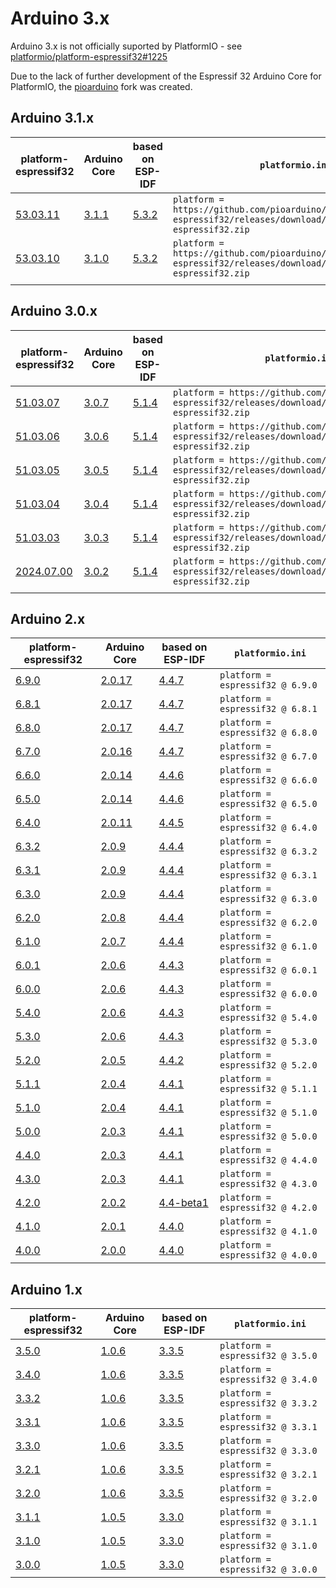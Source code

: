 # Arduino 3.x

Arduino 3.x is not officially suported by PlatformIO - see [platformio/platform-espressif32#1225](https://github.com/platformio/platform-espressif32/issues/1225)

Due to the lack of further development of the Espressif 32 Arduino Core for PlatformIO, the [pioarduino](https://github.com/pioarduino/platform-espressif32) fork was created.

## Arduino 3.1.x

| platform-espressif32                                                                 | Arduino Core                                                           | based on ESP-IDF                                                  | `platformio.ini`                                                                                                    |
| ------------------------------------------------------------------------------------ | ---------------------------------------------------------------------- | ----------------------------------------------------------------- | ------------------------------------------------------------------------------------------------------------------- |
| [53.03.11](https://github.com/pioarduino/platform-espressif32/releases/tag/53.03.10) | [3.1.1](https://github.com/espressif/arduino-esp32/releases/tag/3.1.1) | [5.3.2](https://github.com/espressif/esp-idf/releases/tag/v5.3.2) | `platform = https://github.com/pioarduino/platform-espressif32/releases/download/53.03.11/platform-espressif32.zip` |
| [53.03.10](https://github.com/pioarduino/platform-espressif32/releases/tag/53.03.10) | [3.1.0](https://github.com/espressif/arduino-esp32/releases/tag/3.1.0) | [5.3.2](https://github.com/espressif/esp-idf/releases/tag/v5.3.2) | `platform = https://github.com/pioarduino/platform-espressif32/releases/download/53.03.10/platform-espressif32.zip` |
|                                                                                      |                                                                        |                                                                   |                                                                                                                     |

## Arduino 3.0.x

| platform-espressif32                                                                     | Arduino Core                                                           | based on ESP-IDF                                                  | `platformio.ini`                                                                                                      |
| ---------------------------------------------------------------------------------------- | ---------------------------------------------------------------------- | ----------------------------------------------------------------- | --------------------------------------------------------------------------------------------------------------------- |
| [51.03.07](https://github.com/pioarduino/platform-espressif32/releases/tag/51.03.07)     | [3.0.7](https://github.com/espressif/arduino-esp32/releases/tag/3.0.7) | [5.1.4](https://github.com/espressif/esp-idf/releases/tag/v5.1.4) | `platform = https://github.com/pioarduino/platform-espressif32/releases/download/51.03.07/platform-espressif32.zip`   |
| [51.03.06](https://github.com/pioarduino/platform-espressif32/releases/tag/51.03.06)     | [3.0.6](https://github.com/espressif/arduino-esp32/releases/tag/3.0.6) | [5.1.4](https://github.com/espressif/esp-idf/releases/tag/v5.1.4) | `platform = https://github.com/pioarduino/platform-espressif32/releases/download/51.03.06/platform-espressif32.zip`   |
| [51.03.05](https://github.com/pioarduino/platform-espressif32/releases/tag/51.03.05)     | [3.0.5](https://github.com/espressif/arduino-esp32/releases/tag/3.0.5) | [5.1.4](https://github.com/espressif/esp-idf/releases/tag/v5.1.4) | `platform = https://github.com/pioarduino/platform-espressif32/releases/download/51.03.05/platform-espressif32.zip`   |
| [51.03.04](https://github.com/pioarduino/platform-espressif32/releases/tag/51.03.04)     | [3.0.4](https://github.com/espressif/arduino-esp32/releases/tag/3.0.4) | [5.1.4](https://github.com/espressif/esp-idf/releases/tag/v5.1.4) | `platform = https://github.com/pioarduino/platform-espressif32/releases/download/51.03.04/platform-espressif32.zip`   |
| [51.03.03](https://github.com/pioarduino/platform-espressif32/releases/tag/51.03.03)     | [3.0.3](https://github.com/espressif/arduino-esp32/releases/tag/3.0.3) | [5.1.4](https://github.com/espressif/esp-idf/releases/tag/v5.1.4) | `platform = https://github.com/pioarduino/platform-espressif32/releases/download/51.03.03/platform-espressif32.zip`   |
| [2024.07.00](https://github.com/pioarduino/platform-espressif32/releases/tag/2024.07.00) | [3.0.2](https://github.com/espressif/arduino-esp32/releases/tag/3.0.2) | [5.1.4](https://github.com/espressif/esp-idf/releases/tag/v5.1.4) | `platform = https://github.com/pioarduino/platform-espressif32/releases/download/2024.07.00/platform-espressif32.zip` |
|                                                                                          |                                                                        |                                                                   |                                                                                                                       |

## Arduino 2.x
| platform-espressif32                                                            | Arduino Core                                                             | based on ESP-IDF                                                          | `platformio.ini`         |
| ------------------------------------------------------------------------------- | ------------------------------------------------------------------------ | ------------------------------------------------------------------------- | --------------------- |
| [6.9.0](https://github.com/platformio/platform-espressif32/releases/tag/v6.9.0) | [2.0.17](https://github.com/espressif/arduino-esp32/releases/tag/2.0.17) | [4.4.7](https://github.com/espressif/esp-idf/releases/tag/v4.4.7)         | `platform = espressif32 @ 6.9.0` |
| [6.8.1](https://github.com/platformio/platform-espressif32/releases/tag/v6.8.1) | [2.0.17](https://github.com/espressif/arduino-esp32/releases/tag/2.0.17) | [4.4.7](https://github.com/espressif/esp-idf/releases/tag/v4.4.7)         | `platform = espressif32 @ 6.8.1` |
| [6.8.0](https://github.com/platformio/platform-espressif32/releases/tag/v6.8.0) | [2.0.17](https://github.com/espressif/arduino-esp32/releases/tag/2.0.17) | [4.4.7](https://github.com/espressif/esp-idf/releases/tag/v4.4.7)         | `platform = espressif32 @ 6.8.0` |
| [6.7.0](https://github.com/platformio/platform-espressif32/releases/tag/v6.7.0) | [2.0.16](https://github.com/espressif/arduino-esp32/releases/tag/2.0.16) | [4.4.7](https://github.com/espressif/esp-idf/releases/tag/v4.4.7)         | `platform = espressif32 @ 6.7.0` |
| [6.6.0](https://github.com/platformio/platform-espressif32/releases/tag/v6.6.0) | [2.0.14](https://github.com/espressif/arduino-esp32/releases/tag/2.0.14) | [4.4.6](https://github.com/espressif/esp-idf/releases/tag/v4.4.6)         | `platform = espressif32 @ 6.6.0` |
| [6.5.0](https://github.com/platformio/platform-espressif32/releases/tag/v6.5.0) | [2.0.14](https://github.com/espressif/arduino-esp32/releases/tag/2.0.14) | [4.4.6](https://github.com/espressif/esp-idf/releases/tag/v4.4.6)         | `platform = espressif32 @ 6.5.0` |
| [6.4.0](https://github.com/platformio/platform-espressif32/releases/tag/v6.4.0) | [2.0.11](https://github.com/espressif/arduino-esp32/releases/tag/2.0.11) | [4.4.5](https://github.com/espressif/esp-idf/releases/tag/v4.4.5)         | `platform = espressif32 @ 6.4.0` |
| [6.3.2](https://github.com/platformio/platform-espressif32/releases/tag/v6.3.2) | [2.0.9](https://github.com/espressif/arduino-esp32/releases/tag/2.0.9)   | [4.4.4](https://github.com/espressif/esp-idf/releases/tag/v4.4.4)         | `platform = espressif32 @ 6.3.2` |
| [6.3.1](https://github.com/platformio/platform-espressif32/releases/tag/v6.3.1) | [2.0.9](https://github.com/espressif/arduino-esp32/releases/tag/2.0.9)   | [4.4.4](https://github.com/espressif/esp-idf/releases/tag/v4.4.4)         | `platform = espressif32 @ 6.3.1` |
| [6.3.0](https://github.com/platformio/platform-espressif32/releases/tag/v6.3.0) | [2.0.9](https://github.com/espressif/arduino-esp32/releases/tag/2.0.9)   | [4.4.4](https://github.com/espressif/esp-idf/releases/tag/v4.4.4)         | `platform = espressif32 @ 6.3.0` |
| [6.2.0](https://github.com/platformio/platform-espressif32/releases/tag/v6.2.0) | [2.0.8](https://github.com/espressif/arduino-esp32/releases/tag/2.0.8)   | [4.4.4](https://github.com/espressif/esp-idf/releases/tag/v4.4.4)         | `platform = espressif32 @ 6.2.0` |
| [6.1.0](https://github.com/platformio/platform-espressif32/releases/tag/v6.1.0) | [2.0.7](https://github.com/espressif/arduino-esp32/releases/tag/2.0.7)   | [4.4.4](https://github.com/espressif/esp-idf/releases/tag/v4.4.4)         | `platform = espressif32 @ 6.1.0` |
| [6.0.1](https://github.com/platformio/platform-espressif32/releases/tag/v6.0.1) | [2.0.6](https://github.com/espressif/arduino-esp32/releases/tag/2.0.6)   | [4.4.3](https://github.com/espressif/esp-idf/releases/tag/v4.4.3)         | `platform = espressif32 @ 6.0.1` |
| [6.0.0](https://github.com/platformio/platform-espressif32/releases/tag/v6.0.0) | [2.0.6](https://github.com/espressif/arduino-esp32/releases/tag/2.0.6)   | [4.4.3](https://github.com/espressif/esp-idf/releases/tag/v4.4.3)         | `platform = espressif32 @ 6.0.0` |
| [5.4.0](https://github.com/platformio/platform-espressif32/releases/tag/v5.4.0) | [2.0.6](https://github.com/espressif/arduino-esp32/releases/tag/2.0.6)   | [4.4.3](https://github.com/espressif/esp-idf/releases/tag/v4.4.3)         | `platform = espressif32 @ 5.4.0` |
| [5.3.0](https://github.com/platformio/platform-espressif32/releases/tag/v5.3.0) | [2.0.6](https://github.com/espressif/arduino-esp32/releases/tag/2.0.6)   | [4.4.3](https://github.com/espressif/esp-idf/releases/tag/v4.4.3)         | `platform = espressif32 @ 5.3.0` |
| [5.2.0](https://github.com/platformio/platform-espressif32/releases/tag/v5.2.0) | [2.0.5](https://github.com/espressif/arduino-esp32/releases/tag/2.0.5)   | [4.4.2](https://github.com/espressif/esp-idf/releases/tag/v4.4.2)         | `platform = espressif32 @ 5.2.0` |
| [5.1.1](https://github.com/platformio/platform-espressif32/releases/tag/v5.1.1) | [2.0.4](https://github.com/espressif/arduino-esp32/releases/tag/2.0.4)   | [4.4.1](https://github.com/espressif/esp-idf/releases/tag/v4.4.1)         | `platform = espressif32 @ 5.1.1` |
| [5.1.0](https://github.com/platformio/platform-espressif32/releases/tag/v5.1.0) | [2.0.4](https://github.com/espressif/arduino-esp32/releases/tag/2.0.4)   | [4.4.1](https://github.com/espressif/esp-idf/releases/tag/v4.4.1)         | `platform = espressif32 @ 5.1.0` |
| [5.0.0](https://github.com/platformio/platform-espressif32/releases/tag/v5.0.0) | [2.0.3](https://github.com/espressif/arduino-esp32/releases/tag/2.0.3)   | [4.4.1](https://github.com/espressif/esp-idf/releases/tag/v4.4.1)         | `platform = espressif32 @ 5.0.0` |
| [4.4.0](https://github.com/platformio/platform-espressif32/releases/tag/v4.4.0) | [2.0.3](https://github.com/espressif/arduino-esp32/releases/tag/2.0.3)   | [4.4.1](https://github.com/espressif/esp-idf/releases/tag/v4.4.1)         | `platform = espressif32 @ 4.4.0` |
| [4.3.0](https://github.com/platformio/platform-espressif32/releases/tag/v4.3.0) | [2.0.3](https://github.com/espressif/arduino-esp32/releases/tag/2.0.3)   | [4.4.1](https://github.com/espressif/esp-idf/releases/tag/v4.4.1)         | `platform = espressif32 @ 4.3.0` |
| [4.2.0](https://github.com/platformio/platform-espressif32/releases/tag/v4.2.0) | [2.0.2](https://github.com/espressif/arduino-esp32/releases/tag/2.0.2)   | [4.4-beta1](https://github.com/espressif/esp-idf/releases/tag/v4.4-beta1) | `platform = espressif32 @ 4.2.0` |
| [4.1.0](https://github.com/platformio/platform-espressif32/releases/tag/v4.1.0) | [2.0.1](https://github.com/espressif/arduino-esp32/releases/tag/2.0.1)   | [4.4.0](https://github.com/espressif/esp-idf/releases/tag/v4.4)           | `platform = espressif32 @ 4.1.0` |
| [4.0.0](https://github.com/platformio/platform-espressif32/releases/tag/v4.0.0) | [2.0.0](https://github.com/espressif/arduino-esp32/releases/tag/2.0.0)   | [4.4.0](https://github.com/espressif/esp-idf/releases/tag/v4.4)           | `platform = espressif32 @ 4.0.0` |

## Arduino 1.x
| platform-espressif32                                                            | Arduino Core                                                           | based on ESP-IDF                                                  | `platformio.ini`   |
| ------------------------------------------------------------------------------- | ---------------------------------------------------------------------- | ----------------------------------------------------------------- | ------------------- |
| [3.5.0](https://github.com/platformio/platform-espressif32/releases/tag/v3.5.0) | [1.0.6](https://github.com/espressif/arduino-esp32/releases/tag/1.0.6) | [3.3.5](https://github.com/espressif/esp-idf/releases/tag/v3.3.5) | `platform = espressif32 @ 3.5.0` |
| [3.4.0](https://github.com/platformio/platform-espressif32/releases/tag/v3.4.0) | [1.0.6](https://github.com/espressif/arduino-esp32/releases/tag/1.0.6) | [3.3.5](https://github.com/espressif/esp-idf/releases/tag/v3.3.5) | `platform = espressif32 @ 3.4.0` |
| [3.3.2](https://github.com/platformio/platform-espressif32/releases/tag/v3.3.2) | [1.0.6](https://github.com/espressif/arduino-esp32/releases/tag/1.0.6) | [3.3.5](https://github.com/espressif/esp-idf/releases/tag/v3.3.5) | `platform = espressif32 @ 3.3.2` |
| [3.3.1](https://github.com/platformio/platform-espressif32/releases/tag/v3.3.1) | [1.0.6](https://github.com/espressif/arduino-esp32/releases/tag/1.0.6) | [3.3.5](https://github.com/espressif/esp-idf/releases/tag/v3.3.5) | `platform = espressif32 @ 3.3.1` |
| [3.3.0](https://github.com/platformio/platform-espressif32/releases/tag/v3.3.0) | [1.0.6](https://github.com/espressif/arduino-esp32/releases/tag/1.0.6) | [3.3.5](https://github.com/espressif/esp-idf/releases/tag/v3.3.5) | `platform = espressif32 @ 3.3.0` |
| [3.2.1](https://github.com/platformio/platform-espressif32/releases/tag/v3.2.1) | [1.0.6](https://github.com/espressif/arduino-esp32/releases/tag/1.0.6) | [3.3.5](https://github.com/espressif/esp-idf/releases/tag/v3.3.5) | `platform = espressif32 @ 3.2.1` |
| [3.2.0](https://github.com/platformio/platform-espressif32/releases/tag/v3.2.0) | [1.0.6](https://github.com/espressif/arduino-esp32/releases/tag/1.0.6) | [3.3.5](https://github.com/espressif/esp-idf/releases/tag/v3.3.5) | `platform = espressif32 @ 3.2.0` |
| [3.1.1](https://github.com/platformio/platform-espressif32/releases/tag/v3.3.1) | [1.0.5](https://github.com/espressif/arduino-esp32/releases/tag/1.0.5) | [3.3.0](https://github.com/espressif/esp-idf/releases/tag/v3.3)   | `platform = espressif32 @ 3.1.1` |
| [3.1.0](https://github.com/platformio/platform-espressif32/releases/tag/v3.1.0) | [1.0.5](https://github.com/espressif/arduino-esp32/releases/tag/1.0.5) | [3.3.0](https://github.com/espressif/esp-idf/releases/tag/v3.3)   | `platform = espressif32 @ 3.1.0` |
| [3.0.0](https://github.com/platformio/platform-espressif32/releases/tag/v3.0.0) | [1.0.5](https://github.com/espressif/arduino-esp32/releases/tag/1.0.5) | [3.3.0](https://github.com/espressif/esp-idf/releases/tag/v3.3)   | `platform = espressif32 @ 3.0.0` |
